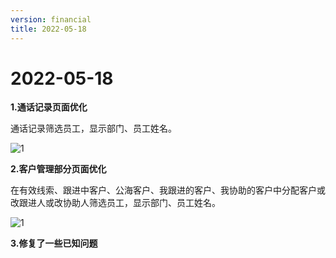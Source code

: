 ```yaml
---
version: financial
title: 2022-05-18
---
```

# 2022-05-18

<ImageViewer>

**1.通话记录页面优化**

通话记录筛选员工，显示部门、员工姓名。

![1](/assets/media/2022.5.18.1.png "1")

**2.客户管理部分页面优化**

在有效线索、跟进中客户、公海客户、我跟进的客户、我协助的客户中分配客户或改跟进人或改协助人筛选员工，显示部门、员工姓名。

![1](/assets/media/2022.05.18.2.jpg "1")

**3.修复了一些已知问题**